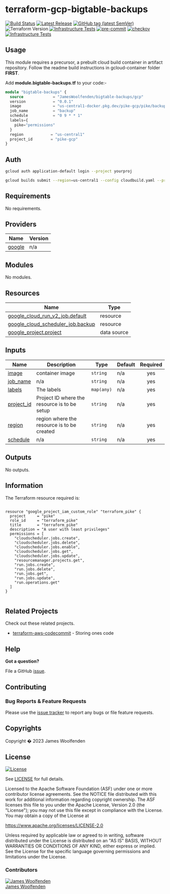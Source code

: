# terraform-gcp-bigtable-backups

[![Build Status](https://github.com/JamesWoolfenden/terraform-gcp-bigtable-backups/workflows/Verify/badge.svg?branch=main)](https://github.com/JamesWoolfenden/terraform-gcp-bigtable-backups)
[![Latest Release](https://img.shields.io/github/release/JamesWoolfenden/terraform-gcp-bigtable-backups.svg)](https://github.com/JamesWoolfenden/terraform-gcp-bigtable-backups/releases/latest)
[![GitHub tag (latest SemVer)](https://img.shields.io/github/tag/JamesWoolfenden/terraform-gcp-bigtable-backups.svg?label=latest)](https://github.com/JamesWoolfenden/terraform-gcp-bigtable-backups/releases/latest)
![Terraform Version](https://img.shields.io/badge/tf-%3E%3D0.14.0-blue.svg)
[![Infrastructure Tests](https://www.bridgecrew.cloud/badges/github/JamesWoolfenden/terraform-gcp-bigtable-backups/cis_aws)](https://www.bridgecrew.cloud/link/badge?vcs=github&fullRepo=JamesWoolfenden%2Fterraform-gcp-bigtable-backups&benchmark=CIS+AWS+V1.2)
[![pre-commit](https://img.shields.io/badge/pre--commit-enabled-brightgreen?logo=pre-commit&logoColor=white)](https://github.com/pre-commit/pre-commit)
[![checkov](https://img.shields.io/badge/checkov-verified-brightgreen)](https://www.checkov.io/)
[![Infrastructure Tests](https://www.bridgecrew.cloud/badges/github/jameswoolfenden/terraform-gcp-bigtable-backups/general)](https://www.bridgecrew.cloud/link/badge?vcs=github&fullRepo=JamesWoolfenden%2Fterraform-gcp-bigtable-backups&benchmark=INFRASTRUCTURE+SECURITY)

## Usage

This module requires a precursor, a prebuilt cloud build container in artifact repository.
Follow the readme build instructions in gcloud-container folder **FIRST**.

Add **module.bigtable-backups.tf** to your code:-

```terraform
module "bigtable-backups" {
  source             = "JamesWoolfenden/bigtable-backups/gcp"
  version            = "0.0.1"
  image              = "us-central1-docker.pkg.dev/pike-gcp/pike/backup:latest"
  job_name           = "backup"
  schedule           = "0 9 * * 1"
  labels={
    pike="permissions"
  }
  region            = "us-central1"
  project_id        = "pike-gcp"
}
```

## Auth

```bash
gcloud auth application-default login --project yourproj
```

```bash
gcloud builds submit --region=us-central1 --config cloudbuild.yaml --project yourproj
```

<!-- BEGINNING OF PRE-COMMIT-TERRAFORM DOCS HOOK -->
## Requirements

No requirements.

## Providers

| Name | Version |
|------|---------|
| <a name="provider_google"></a> [google](#provider\_google) | n/a |

## Modules

No modules.

## Resources

| Name | Type |
|------|------|
| [google_cloud_run_v2_job.default](https://registry.terraform.io/providers/hashicorp/google/latest/docs/resources/cloud_run_v2_job) | resource |
| [google_cloud_scheduler_job.backup](https://registry.terraform.io/providers/hashicorp/google/latest/docs/resources/cloud_scheduler_job) | resource |
| [google_project.project](https://registry.terraform.io/providers/hashicorp/google/latest/docs/data-sources/project) | data source |

## Inputs

| Name | Description | Type | Default | Required |
|------|-------------|------|---------|:--------:|
| <a name="input_image"></a> [image](#input\_image) | container image | `string` | n/a | yes |
| <a name="input_job_name"></a> [job\_name](#input\_job\_name) | n/a | `string` | n/a | yes |
| <a name="input_labels"></a> [labels](#input\_labels) | The labels | `map(any)` | n/a | yes |
| <a name="input_project_id"></a> [project\_id](#input\_project\_id) | Project ID where the resource is to be setup | `string` | n/a | yes |
| <a name="input_region"></a> [region](#input\_region) | region where the resource is to be created | `string` | n/a | yes |
| <a name="input_schedule"></a> [schedule](#input\_schedule) | n/a | `string` | n/a | yes |

## Outputs

No outputs.
<!-- END OF PRE-COMMIT-TERRAFORM DOCS HOOK -->

## Information

<!-- BEGINNING OF PRE-COMMIT-PIKE DOCS HOOK -->
The Terraform resource required is:

```golang

resource "google_project_iam_custom_role" "terraform_pike" {
  project     = "pike"
  role_id     = "terraform_pike"
  title       = "terraform_pike"
  description = "A user with least privileges"
  permissions = [
    "cloudscheduler.jobs.create",
    "cloudscheduler.jobs.delete",
    "cloudscheduler.jobs.enable",
    "cloudscheduler.jobs.get",
    "cloudscheduler.jobs.update",
    "resourcemanager.projects.get",
    "run.jobs.create",
    "run.jobs.delete",
    "run.jobs.get",
    "run.jobs.update",
    "run.operations.get"
  ]
}


```
<!-- END OF PRE-COMMIT-PIKE DOCS HOOK -->

## Related Projects

Check out these related projects.

- [terraform-aws-codecommit](https://github.com/jameswoolfenden/terraform-aws-codebuild) - Storing ones code

## Help

**Got a question?**

File a GitHub [issue](https://github.com/jameswoolfenden/terraform-aws-bigquery/issues).

## Contributing

### Bug Reports & Feature Requests

Please use the [issue tracker](https://github.com/jameswoolfenden/terraform-aws-bigquery/issues) to report any bugs or file feature requests.

## Copyrights

Copyright � 2023 James Woolfenden

## License

[![License](https://img.shields.io/badge/License-Apache%202.0-blue.svg)](https://opensource.org/licenses/Apache-2.0)

See [LICENSE](LICENSE) for full details.

Licensed to the Apache Software Foundation (ASF) under one
or more contributor license agreements. See the NOTICE file
distributed with this work for additional information
regarding copyright ownership. The ASF licenses this file
to you under the Apache License, Version 2.0 (the
"License"); you may not use this file except in compliance
with the License. You may obtain a copy of the License at

<https://www.apache.org/licenses/LICENSE-2.0>

Unless required by applicable law or agreed to in writing,
software distributed under the License is distributed on an
"AS IS" BASIS, WITHOUT WARRANTIES OR CONDITIONS OF ANY
KIND, either express or implied. See the License for the
specific language governing permissions and limitations
under the License.

### Contributors

[![James Woolfenden][jameswoolfenden_avatar]][jameswoolfenden_homepage]<br/>[James Woolfenden][jameswoolfenden_homepage]

[jameswoolfenden_homepage]: https://github.com/jameswoolfenden
[jameswoolfenden_avatar]: https://github.com/jameswoolfenden.png?size=150
